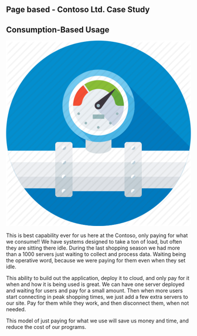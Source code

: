 ## Page based - Contoso Ltd. Case Study

## Consumption-Based Usage
![Simple gage-style meeter with an arrow showing usage of resources.  Picture depicts water flowing through a pipe and being tracked by a meter, currently operating around mid capacity.](../media/meter-512.png)

This is best capability ever for us here at the Contoso, only paying for what we consume!!  We have systems designed to take a ton of load, but often they are sitting there idle.  During the last shopping season we had more than a 1000 servers just waiting to collect and process data.  Waiting being the operative word, because we were paying for them even when they set idle.

This ability to build out the application, deploy it to cloud, and only pay for it when and how it is being used is great.  We can have one server deployed and waiting for users and pay for a small amount.  Then when more users start connecting in peak shopping times, we just add a few extra servers to our site.  Pay for them while they work, and then disconnect them, when not needed.

This model of just paying for what we use will save us money and time, and reduce the cost of our programs.
